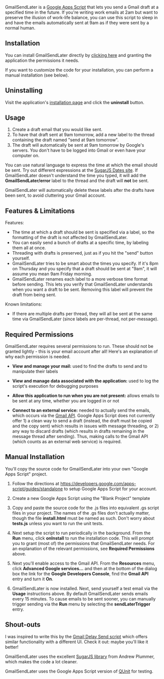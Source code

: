 GmailSendLater is a [Google Apps
Script](http://code.google.com/googleapps/appsscript/) that lets you send a Gmail draft at a specified time in the future. If you're writing work emails at 2am but want to preserve the illusion of work-life balance, you can use this script to sleep in and have the emails automatically sent at 9am as if they were sent by a normal human.

## Installation

You can install GmailSendLater directly by [clicking here](https://script.google.com/macros/s/AKfycbxLEvLCZROFQcnFMTCtdi7g4-EzX76lnvwvpiEwva-STnEKA6Qi/exec) and granting the application the permissions it needs.

If you want to customize the code for your installation, you can perform a manual installation (see below).

## Uninstalling

Visit the application's [installation page](https://script.google.com/macros/s/AKfycbxLEvLCZROFQcnFMTCtdi7g4-EzX76lnvwvpiEwva-STnEKA6Qi/exec) and click the **uninstall** button.

## Usage

1. Create a draft email that you would like sent.
2. To have that draft sent at 9am tomorrow, add a new label to the thread containing the draft named "send at 9am tomorrow".
3. The draft will automatically be sent at 9am tomorrow by Google's servers. You don't have to be logged into Gmail or even have your computer on.

You can use natural language to express the time at which the email should be sent. Try out different expressions at the [SugarJS Dates site](http://sugarjs.com/dates). If GmailSendLater doesn't understand the time you typed, it will add the **GmailSendLater/error** label to the thread and the draft will **not** be sent.

GmailSendLater will automatically delete these labels after the drafts have been sent, to avoid cluttering your Gmail account.

## Features & Limitations

Features:
* The time at which a draft should be sent is specified via a label, so the formatting of the draft is not affected by GmailSendLater.
* You can easily send a bunch of drafts at a specific time, by labeling them all at once.
* Threading with drafts is preserved, just as if you hit the "send" button yourself.
* GmailSendLater tries to be smart about the times you specify. If it's 8pm on Thursday and you specify that a draft should be sent at "9am", it will assume you mean 9am Friday morning.
* GmailSendLater renames each label to a more verbose time format before sending. This lets you verify that GmailSendLater understands when you want a draft to be sent. Removing this label will prevent the draft from being sent.

Known limitations:
* If there are multiple drafts per thread, they will all be sent at the same time via GmailSendLater (since labels are per-thread, not per-message).

## Required Permissions

GmailSendLater requires several permissions to run. These should not be granted lightly - this is your email account after all! Here's an explanation of why each permission is needed.

* **View and manage your mail:** used to find the drafts to send and to manipulate their labels

* **View and manage data associated with the application:** used to log the script's execution for debugging purposes

* **Allow this application to run when you are not present:** allows emails to be sent at any time, whether you are logged in or not

* **Connect to an external service:** needed to actually send the emails, which occurs via the [Gmail API](https://developers.google.com/gmail/api/v1/reference/users/drafts). Google Apps Script does not currently offer 1) a clean way to send a draft (instead, the draft must be copied and the copy sent) which results in issues with message threading, or 2) any way to discard drafts (which results in drafts remaining in the message thread after sending). Thus, making calls to the Gmail API (which counts as an external web service) is required.


## Manual Installation

You'll copy the source code for GmailSendLater into your own "Google Apps Script" project.

1. Follow the directions at https://developers.google.com/apps-script/guides/standalone to setup Google Apps Script for your account.

2. Create a new Google Apps Script using the "Blank Project" template

3. Copy and paste the source code for the .js files into equivalent .gs script files in your project. The names of the .gs files don't actually matter, though the file **install.html** must be named as such. Don't worry about **tests.js** unless you want to run the unit tests.

4. Next setup the script to run periodically in the background. From the **Run** menu, click **onInstall** to run the installation code. This will prompt you to grant (most of) the permissions that GmailSendLater needs. For an explanation of the relevant permissions, see **Required Permissions** above.

5. Next you'll enable access to the Gmail API. From the **Resources** menu, click **Advanced Google services...** and then at the bottom of the dialog box the link for the **Google Developers Console**, find the **Gmail API** entry and turn it **On**.

6. GmailSendLater is now installed. Next, send yourself a test email via the **Usage** instructions above. By default GmailSendLater sends emails every 15 minutes. To cause emails to be sent sooner, you can manually trigger sending via the **Run** menu by selecting the **sendLaterTrigger** entry.

## Shout-outs

I was inspired to write this by the [Gmail Delay Send script](https://code.google.com/p/gmail-delay-send/) which offers similar functionality with a different UI. Check it out: maybe you'll like it better!

GmailSendLater uses the excellent [SugarJS library](http://sugarjs.com) from Andrew Plummer, which makes the code a lot cleaner.

GmailSendLater uses the Google Apps Script version of [QUnit](http://qunitjs.com/) for testing.

